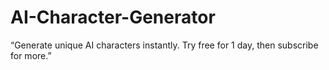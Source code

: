 # AI-Character-Generator
“Generate unique AI characters instantly. Try free for 1 day, then subscribe for more.”
